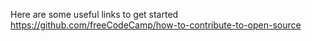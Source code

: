 Here are some useful links to get started
https://github.com/freeCodeCamp/how-to-contribute-to-open-source